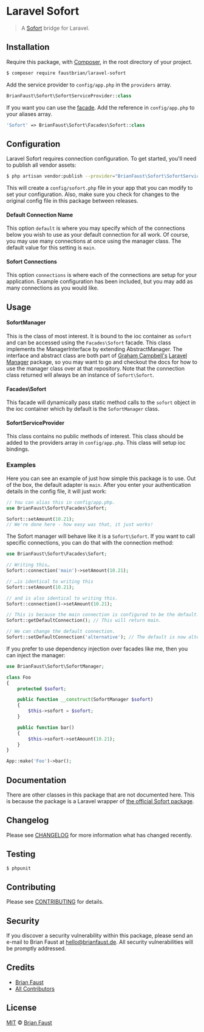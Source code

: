 # Laravel Sofort

> A [Sofort](https://sofort.com) bridge for Laravel.

## Installation

Require this package, with [Composer](https://getcomposer.org/), in the root directory of your project.

```bash
$ composer require faustbrian/laravel-sofort
```

Add the service provider to `config/app.php` in the `providers` array.

```php
BrianFaust\Sofort\SofortServiceProvider::class
```

If you want you can use the [facade](http://laravel.com/docs/facades). Add the reference in `config/app.php` to your aliases array.

```php
'Sofort' => BrianFaust\Sofort\Facades\Sofort::class
```

## Configuration

Laravel Sofort requires connection configuration. To get started, you'll need to publish all vendor assets:

```bash
$ php artisan vendor:publish --provider="BrianFaust\Sofort\SofortServiceProvider"
```

This will create a `config/sofort.php` file in your app that you can modify to set your configuration. Also, make sure you check for changes to the original config file in this package between releases.

#### Default Connection Name

This option `default` is where you may specify which of the connections below you wish to use as your default connection for all work. Of course, you may use many connections at once using the manager class. The default value for this setting is `main`.

#### Sofort Connections

This option `connections` is where each of the connections are setup for your application. Example configuration has been included, but you may add as many connections as you would like.

## Usage

#### SofortManager

This is the class of most interest. It is bound to the ioc container as `sofort` and can be accessed using the `Facades\Sofort` facade. This class implements the ManagerInterface by extending AbstractManager. The interface and abstract class are both part of [Graham Campbell's](https://github.com/GrahamCampbell) [Laravel Manager](https://github.com/GrahamCampbell/Laravel-Manager) package, so you may want to go and checkout the docs for how to use the manager class over at that repository. Note that the connection class returned will always be an instance of `Sofort\Sofort`.

#### Facades\Sofort

This facade will dynamically pass static method calls to the `sofort` object in the ioc container which by default is the `SofortManager` class.

#### SofortServiceProvider

This class contains no public methods of interest. This class should be added to the providers array in `config/app.php`. This class will setup ioc bindings.

### Examples

Here you can see an example of just how simple this package is to use. Out of the box, the default adapter is `main`. After you enter your authentication details in the config file, it will just work:

```php
// You can alias this in config/app.php.
use BrianFaust\Sofort\Facades\Sofort;

Sofort::setAmount(10.21);
// We're done here - how easy was that, it just works!
```

The Sofort manager will behave like it is a `Sofort\Sofort`. If you want to call specific connections, you can do that with the connection method:

```php
use BrianFaust\Sofort\Facades\Sofort;

// Writing this…
Sofort::connection('main')->setAmount(10.21);

// …is identical to writing this
Sofort::setAmount(10.21);

// and is also identical to writing this.
Sofort::connection()->setAmount(10.21);

// This is because the main connection is configured to be the default.
Sofort::getDefaultConnection(); // This will return main.

// We can change the default connection.
Sofort::setDefaultConnection('alternative'); // The default is now alternative.
```

If you prefer to use dependency injection over facades like me, then you can inject the manager:

```php
use BrianFaust\Sofort\SofortManager;

class Foo
{
    protected $sofort;

    public function __construct(SofortManager $sofort)
    {
        $this->sofort = $sofort;
    }

    public function bar()
    {
        $this->sofort->setAmount(10.21);
    }
}

App::make('Foo')->bar();
```

## Documentation

There are other classes in this package that are not documented here. This is because the package is a Laravel wrapper of [the official Sofort package](https://github.com/sofort/sofortlib-php).

## Changelog

Please see [CHANGELOG](CHANGELOG.md) for more information what has changed recently.

## Testing

``` bash
$ phpunit
```

## Contributing

Please see [CONTRIBUTING](CONTRIBUTING.md) for details.

## Security

If you discover a security vulnerability within this package, please send an e-mail to Brian Faust at hello@brianfaust.de. All security vulnerabilities will be promptly addressed.

## Credits

- [Brian Faust](https://github.com/faustbrian)
- [All Contributors](../../contributors)

## License

[MIT](LICENSE) © [Brian Faust](https://brianfaust.de)
